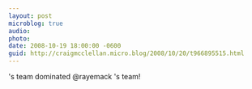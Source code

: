```yaml
---
layout: post
microblog: true
audio: 
photo: 
date: 2008-10-19 18:00:00 -0600
guid: http://craigmcclellan.micro.blog/2008/10/20/t966895515.html
---
```

's team dominated @rayemack 's team!
